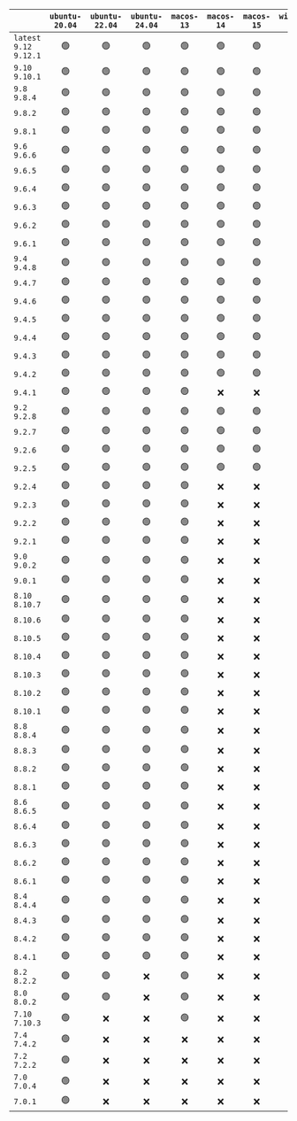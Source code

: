 |                          | `ubuntu-20.04` | `ubuntu-22.04` | `ubuntu-24.04` | `macos-13` | `macos-14` | `macos-15` | `windows-2019` | `windows-2022` |
| :----------------------- | :------------: | :------------: | :------------: | :--------: | :--------: | :--------: | :------------: | :------------: |
| `latest` `9.12` `9.12.1` |       🟢       |       🟢       |       🟢       |     🟢     |     🟢     |     🟢     |       🟢       |       🟢       |
| `9.10` `9.10.1`          |       🟢       |       🟢       |       🟢       |     🟢     |     🟢     |     🟢     |       🟢       |       🟢       |
| `9.8` `9.8.4`            |       🟢       |       🟢       |       🟢       |     🟢     |     🟢     |     🟢     |       🟢       |       🟢       |
| `9.8.2`                  |       🟢       |       🟢       |       🟢       |     🟢     |     🟢     |     🟢     |       🟢       |       🟢       |
| `9.8.1`                  |       🟢       |       🟢       |       🟢       |     🟢     |     🟢     |     🟢     |       🟢       |       🟢       |
| `9.6` `9.6.6`            |       🟢       |       🟢       |       🟢       |     🟢     |     🟢     |     🟢     |       🟢       |       🟢       |
| `9.6.5`                  |       🟢       |       🟢       |       🟢       |     🟢     |     🟢     |     🟢     |       🟢       |       🟢       |
| `9.6.4`                  |       🟢       |       🟢       |       🟢       |     🟢     |     🟢     |     🟢     |       🟢       |       🟢       |
| `9.6.3`                  |       🟢       |       🟢       |       🟢       |     🟢     |     🟢     |     🟢     |       🟢       |       🟢       |
| `9.6.2`                  |       🟢       |       🟢       |       🟢       |     🟢     |     🟢     |     🟢     |       🟢       |       🟢       |
| `9.6.1`                  |       🟢       |       🟢       |       🟢       |     🟢     |     🟢     |     🟢     |       🟢       |       🟢       |
| `9.4` `9.4.8`            |       🟢       |       🟢       |       🟢       |     🟢     |     🟢     |     🟢     |       🟢       |       🟢       |
| `9.4.7`                  |       🟢       |       🟢       |       🟢       |     🟢     |     🟢     |     🟢     |       🟢       |       🟢       |
| `9.4.6`                  |       🟢       |       🟢       |       🟢       |     🟢     |     🟢     |     🟢     |       🟢       |       🟢       |
| `9.4.5`                  |       🟢       |       🟢       |       🟢       |     🟢     |     🟢     |     🟢     |       🟢       |       🟢       |
| `9.4.4`                  |       🟢       |       🟢       |       🟢       |     🟢     |     🟢     |     🟢     |       🟢       |       🟢       |
| `9.4.3`                  |       🟢       |       🟢       |       🟢       |     🟢     |     🟢     |     🟢     |       🟢       |       🟢       |
| `9.4.2`                  |       🟢       |       🟢       |       🟢       |     🟢     |     🟢     |     🟢     |       🟢       |       🟢       |
| `9.4.1`                  |       🟢       |       🟢       |       🟢       |     🟢     |     ❌     |     ❌     |       🟢       |       🟢       |
| `9.2` `9.2.8`            |       🟢       |       🟢       |       🟢       |     🟢     |     🟢     |     🟢     |       🟢       |       🟢       |
| `9.2.7`                  |       🟢       |       🟢       |       🟢       |     🟢     |     🟢     |     🟢     |       🟢       |       🟢       |
| `9.2.6`                  |       🟢       |       🟢       |       🟢       |     🟢     |     🟢     |     🟢     |       🟢       |       🟢       |
| `9.2.5`                  |       🟢       |       🟢       |       🟢       |     🟢     |     🟢     |     🟢     |       🟢       |       🟢       |
| `9.2.4`                  |       🟢       |       🟢       |       🟢       |     🟢     |     ❌     |     ❌     |       🟢       |       🟢       |
| `9.2.3`                  |       🟢       |       🟢       |       🟢       |     🟢     |     ❌     |     ❌     |       🟢       |       🟢       |
| `9.2.2`                  |       🟢       |       🟢       |       🟢       |     🟢     |     ❌     |     ❌     |       🟢       |       🟢       |
| `9.2.1`                  |       🟢       |       🟢       |       🟢       |     🟢     |     ❌     |     ❌     |       🟢       |       🟢       |
| `9.0` `9.0.2`            |       🟢       |       🟢       |       🟢       |     🟢     |     ❌     |     ❌     |       🟢       |       🟢       |
| `9.0.1`                  |       🟢       |       🟢       |       🟢       |     🟢     |     ❌     |     ❌     |       🟢       |       🟢       |
| `8.10` `8.10.7`          |       🟢       |       🟢       |       🟢       |     🟢     |     ❌     |     ❌     |       🟢       |       🟢       |
| `8.10.6`                 |       🟢       |       🟢       |       🟢       |     🟢     |     ❌     |     ❌     |       🟢       |       🟢       |
| `8.10.5`                 |       🟢       |       🟢       |       🟢       |     🟢     |     ❌     |     ❌     |       🟢       |       🟢       |
| `8.10.4`                 |       🟢       |       🟢       |       🟢       |     🟢     |     ❌     |     ❌     |       🟢       |       🟢       |
| `8.10.3`                 |       🟢       |       🟢       |       🟢       |     🟢     |     ❌     |     ❌     |       🟢       |       🟢       |
| `8.10.2`                 |       🟢       |       🟢       |       🟢       |     🟢     |     ❌     |     ❌     |       🟢       |       🟢       |
| `8.10.1`                 |       🟢       |       🟢       |       🟢       |     🟢     |     ❌     |     ❌     |       🟢       |       🟢       |
| `8.8` `8.8.4`            |       🟢       |       🟢       |       🟢       |     🟢     |     ❌     |     ❌     |       🟢       |       🟢       |
| `8.8.3`                  |       🟢       |       🟢       |       🟢       |     🟢     |     ❌     |     ❌     |       🟢       |       ❌       |
| `8.8.2`                  |       🟢       |       🟢       |       🟢       |     🟢     |     ❌     |     ❌     |       🟢       |       🟢       |
| `8.8.1`                  |       🟢       |       🟢       |       🟢       |     🟢     |     ❌     |     ❌     |       🟢       |       🟢       |
| `8.6` `8.6.5`            |       🟢       |       🟢       |       🟢       |     🟢     |     ❌     |     ❌     |       🟢       |       🟢       |
| `8.6.4`                  |       🟢       |       🟢       |       🟢       |     🟢     |     ❌     |     ❌     |       🟢       |       🟢       |
| `8.6.3`                  |       🟢       |       🟢       |       🟢       |     🟢     |     ❌     |     ❌     |       🟢       |       🟢       |
| `8.6.2`                  |       🟢       |       🟢       |       🟢       |     🟢     |     ❌     |     ❌     |       🟢       |       🟢       |
| `8.6.1`                  |       🟢       |       🟢       |       🟢       |     🟢     |     ❌     |     ❌     |       🟢       |       🟢       |
| `8.4` `8.4.4`            |       🟢       |       🟢       |       🟢       |     🟢     |     ❌     |     ❌     |       🟢       |       🟢       |
| `8.4.3`                  |       🟢       |       🟢       |       🟢       |     🟢     |     ❌     |     ❌     |       🟢       |       🟢       |
| `8.4.2`                  |       🟢       |       🟢       |       🟢       |     🟢     |     ❌     |     ❌     |       🟢       |       🟢       |
| `8.4.1`                  |       🟢       |       🟢       |       🟢       |     🟢     |     ❌     |     ❌     |       🟢       |       🟢       |
| `8.2` `8.2.2`            |       🟢       |       🟢       |       ❌       |     🟢     |     ❌     |     ❌     |       🟢       |       🟢       |
| `8.0` `8.0.2`            |       🟢       |       🟢       |       ❌       |     🟢     |     ❌     |     ❌     |       🟢       |       🟢       |
| `7.10` `7.10.3`          |       🟢       |       ❌       |       ❌       |     🟢     |     ❌     |     ❌     |       🟢       |       🟢       |
| `7.4` `7.4.2`            |       🟢       |       ❌       |       ❌       |     ❌     |     ❌     |     ❌     |       ❌       |       ❌       |
| `7.2` `7.2.2`            |       🟢       |       ❌       |       ❌       |     ❌     |     ❌     |     ❌     |       ❌       |       ❌       |
| `7.0` `7.0.4`            |       🟢       |       ❌       |       ❌       |     ❌     |     ❌     |     ❌     |       ❌       |       ❌       |
| `7.0.1`                  |       🟢       |       ❌       |       ❌       |     ❌     |     ❌     |     ❌     |       ❌       |       ❌       |
